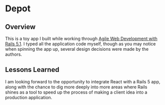 # Depot

## Overview
This is a toy app I built while working through [Agile Web Development with Rails 5.1](https://pragprog.com/book/rails51/agile-web-development-with-rails-5-1). I typed all the application code myself, though as you may notice when spinning the app up, several design decisions were made by the authors.

## Lessons Learned
I am looking forward to the opportunity to integrate React with a Rails 5 app, along with the chance to dig more deeply into more areas where Rails shines as a tool to speed up the process of making a client idea into a production application.
